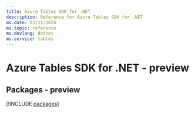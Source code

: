 ```yaml
---
title: Azure Tables SDK for .NET
description: Reference for Azure Tables SDK for .NET
ms.date: 03/11/2024
ms.topic: reference
ms.devlang: dotnet
ms.service: tables
---
```

# Azure Tables SDK for .NET - preview
## Packages - preview
[!INCLUDE [packages](tables-index.md)]